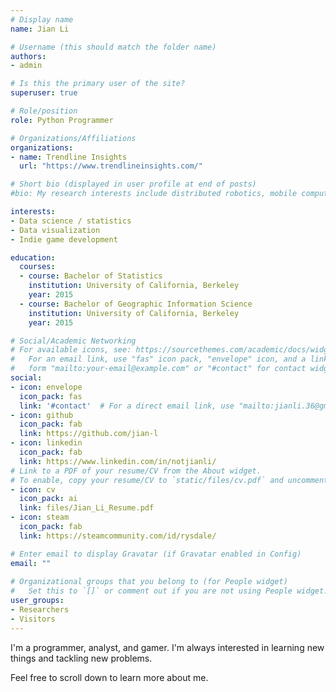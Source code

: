 ```yaml
---
# Display name
name: Jian Li

# Username (this should match the folder name)
authors:
- admin

# Is this the primary user of the site?
superuser: true

# Role/position
role: Python Programmer

# Organizations/Affiliations
organizations:
- name: Trendline Insights
  url: "https://www.trendlineinsights.com/"

# Short bio (displayed in user profile at end of posts)
#bio: My research interests include distributed robotics, mobile computing and programmable matter.

interests:
- Data science / statistics
- Data visualization
- Indie game development

education:
  courses:
  - course: Bachelor of Statistics
    institution: University of California, Berkeley
    year: 2015
  - course: Bachelor of Geographic Information Science
    institution: University of California, Berkeley
    year: 2015

# Social/Academic Networking
# For available icons, see: https://sourcethemes.com/academic/docs/widgets/#icons
#   For an email link, use "fas" icon pack, "envelope" icon, and a link in the
#   form "mailto:your-email@example.com" or "#contact" for contact widget.
social:
- icon: envelope
  icon_pack: fas
  link: '#contact'  # For a direct email link, use "mailto:jianli.36@gmail.com".
- icon: github
  icon_pack: fab
  link: https://github.com/jian-l
- icon: linkedin
  icon_pack: fab
  link: https://www.linkedin.com/in/notjianli/
# Link to a PDF of your resume/CV from the About widget.
# To enable, copy your resume/CV to `static/files/cv.pdf` and uncomment the lines below.  
- icon: cv
  icon_pack: ai
  link: files/Jian_Li_Resume.pdf
- icon: steam
  icon_pack: fab
  link: https://steamcommunity.com/id/rysdale/

# Enter email to display Gravatar (if Gravatar enabled in Config)
email: ""
  
# Organizational groups that you belong to (for People widget)
#   Set this to `[]` or comment out if you are not using People widget.  
user_groups:
- Researchers
- Visitors
---
```

 
I'm a programmer, analyst, and gamer. I'm always interested in learning new things and tackling new problems. 

Feel free to scroll down to learn more about me. 